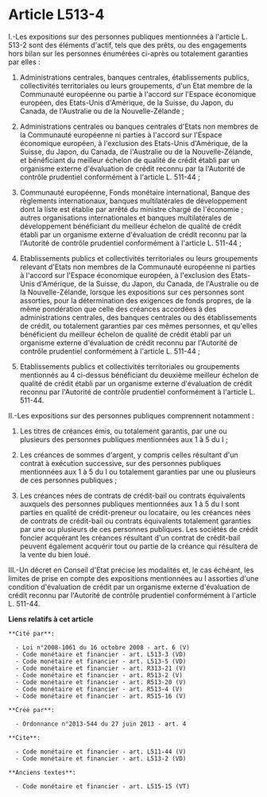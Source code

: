 # Article L513-4

I.-Les expositions sur des personnes publiques mentionnées à l'article L. 513-2 sont des éléments d'actif, tels que des
prêts, ou des engagements hors bilan sur les personnes énumérées ci-après ou totalement garanties par elles : 

1. Administrations centrales, banques centrales, établissements publics, collectivités territoriales ou leurs groupements,
d'un Etat membre de la Communauté européenne ou partie à l'accord sur l'Espace économique européen, des Etats-Unis
d'Amérique, de la Suisse, du Japon, du Canada, de l'Australie ou de la Nouvelle-Zélande ; 

2. Administrations centrales ou banques centrales d'Etats non membres de la Communauté européenne ni parties à l'accord sur
l'Espace économique européen, à l'exclusion des Etats-Unis d'Amérique, de la Suisse, du Japon, du Canada, de l'Australie ou
de la Nouvelle-Zélande, et bénéficiant du meilleur échelon de qualité de crédit établi par un organisme externe d'évaluation
de crédit reconnu par la l'Autorité de contrôle prudentiel conformément à l'article L. 511-44 ; 

3. Communauté européenne, Fonds monétaire international, Banque des règlements internationaux, banques multilatérales de
développement dont la liste est établie par arrêté du ministre chargé de l'économie ; autres organisations internationales et
banques multilatérales de développement bénéficiant du meilleur échelon de qualité de crédit établi par un organisme externe
d'évaluation de crédit reconnu par la l'Autorité de contrôle prudentiel conformément à l'article L. 511-44 ; 

4. Etablissements publics et collectivités territoriales ou leurs groupements relevant d'Etats non membres de la Communauté
européenne ni parties à l'accord sur l'Espace économique européen, à l'exclusion des Etats-Unis d'Amérique, de la Suisse, du
Japon, du Canada, de l'Australie ou de la Nouvelle-Zélande, lorsque les expositions sur ces personnes sont assorties, pour la
détermination des exigences de fonds propres, de la même pondération que celle des créances accordées à des administrations
centrales, des banques centrales ou des établissements de crédit, ou totalement garanties par ces mêmes personnes, et
qu'elles bénéficient du meilleur échelon de qualité de crédit établi par un organisme externe d'évaluation de crédit reconnu
par l'Autorité de contrôle prudentiel conformément à l'article L. 511-44 ; 

5. Etablissements publics et collectivités territoriales ou groupements mentionnés au 4 ci-dessus bénéficiant du deuxième
meilleur échelon de qualité de crédit établi par un organisme externe d'évaluation de crédit reconnu par l'Autorité de
contrôle prudentiel conformément à l'article L. 511-44. 

II.-Les expositions sur des personnes publiques comprennent notamment : 

1. Les titres de créances émis, ou totalement garantis, par une ou plusieurs des personnes publiques mentionnées aux 1 à 5 du
I ; 

2. Les créances de sommes d'argent, y compris celles résultant d'un contrat à exécution successive, sur des personnes
publiques mentionnées aux 1 à 5 du I ou totalement garanties par une ou plusieurs de ces personnes publiques ; 

3. Les créances nées de contrats de crédit-bail ou contrats équivalents auxquels des personnes publiques mentionnées aux 1 à
5 du I sont parties en qualité de crédit-preneur ou locataire, ou les créances nées de contrats de crédit-bail ou contrats
équivalents totalement garanties par une ou plusieurs de ces personnes publiques. Les sociétés de crédit foncier acquérant
les créances résultant d'un contrat de crédit-bail peuvent également acquérir tout ou partie de la créance qui résultera de
la vente du bien loué. 

III.-Un décret en Conseil d'Etat précise les modalités et, le cas échéant, les limites de prise en compte des expositions
mentionnées au I assorties d'une condition d'évaluation de crédit par un organisme externe d'évaluation de crédit reconnu par
l'Autorité de contrôle prudentiel conformément à l'article L. 511-44.

**Liens relatifs à cet article**

	**Cité par**:

	  - Loi n°2008-1061 du 16 octobre 2008 - art. 6 (V)
	  - Code monétaire et financier - art. L513-3 (VD)
	  - Code monétaire et financier - art. L513-5 (VD)
	  - Code monétaire et financier - art. R313-21 (V)
	  - Code monétaire et financier - art. R513-2 (V)
	  - Code monétaire et financier - art. R513-20 (V)
	  - Code monétaire et financier - art. R513-4 (V)
	  - Code monétaire et financier - art. R515-16 (V)

	**Créé par**:

	  - Ordonnance n°2013-544 du 27 juin 2013 - art. 4

	**Cite**:

	  - Code monétaire et financier - art. L511-44 (V)
	  - Code monétaire et financier - art. L513-2 (VD)

	**Anciens textes**:

	  - Code monétaire et financier - art. L515-15 (VT)
